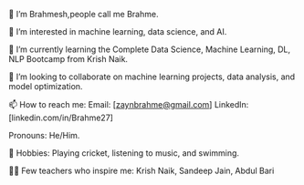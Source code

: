 👋 I’m Brahmesh,people call me Brahme.

👀 I’m interested in machine learning, data science, and AI.

🌱 I’m currently learning the Complete Data Science, Machine Learning, DL, NLP Bootcamp from Krish Naik.

💞️ I’m looking to collaborate on machine learning projects, data analysis, and model optimization.

📫 How to reach me:
Email: [zaynbrahme@gmail.com]
LinkedIn: [linkedin.com/in/Brahme27]

Pronouns: He/Him.

🎯 Hobbies: Playing cricket, listening to music, and swimming.

👩‍🏫 Few teachers who inspire me: Krish Naik, Sandeep Jain, Abdul Bari

